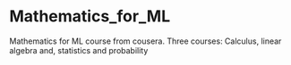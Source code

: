 # Mathematics_for_ML
 Mathematics for ML course from cousera. Three courses: Calculus, linear algebra and, statistics and probability

